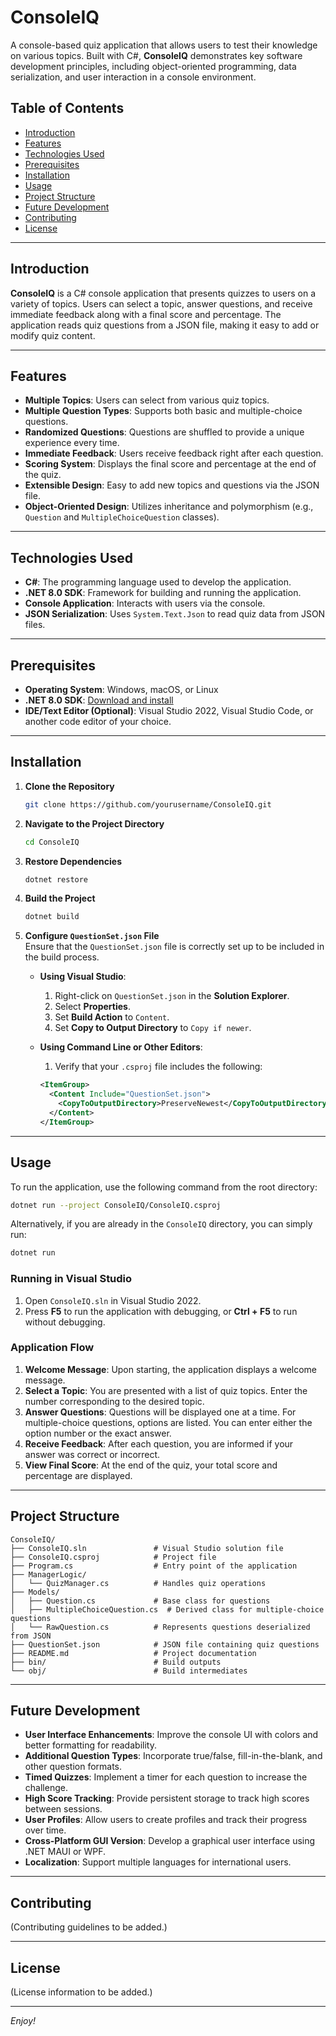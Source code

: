 ﻿# ConsoleIQ

A console-based quiz application that allows users to test their knowledge on various topics. Built with C#, **ConsoleIQ** demonstrates key software development principles, including object-oriented programming, data serialization, and user interaction in a console environment.

## Table of Contents

- [Introduction](#introduction)
- [Features](#features)
- [Technologies Used](#technologies-used)
- [Prerequisites](#prerequisites)
- [Installation](#installation)
- [Usage](#usage)
- [Project Structure](#project-structure)
- [Future Development](#future-development)
- [Contributing](#contributing)
- [License](#license)

---

## Introduction

**ConsoleIQ** is a C# console application that presents quizzes to users on a variety of topics. Users can select a topic, answer questions, and receive immediate feedback along with a final score and percentage. The application reads quiz questions from a JSON file, making it easy to add or modify quiz content.

---

## Features

- **Multiple Topics**: Users can select from various quiz topics.  
- **Multiple Question Types**: Supports both basic and multiple-choice questions.  
- **Randomized Questions**: Questions are shuffled to provide a unique experience every time.  
- **Immediate Feedback**: Users receive feedback right after each question.  
- **Scoring System**: Displays the final score and percentage at the end of the quiz.  
- **Extensible Design**: Easy to add new topics and questions via the JSON file.  
- **Object-Oriented Design**: Utilizes inheritance and polymorphism (e.g., `Question` and `MultipleChoiceQuestion` classes).

---

## Technologies Used

- **C#**: The programming language used to develop the application.  
- **.NET 8.0 SDK**: Framework for building and running the application.  
- **Console Application**: Interacts with users via the console.  
- **JSON Serialization**: Uses `System.Text.Json` to read quiz data from JSON files.

---

## Prerequisites

- **Operating System**: Windows, macOS, or Linux  
- **.NET 8.0 SDK**: [Download and install](https://dotnet.microsoft.com/download/dotnet/8.0)  
- **IDE/Text Editor (Optional)**: Visual Studio 2022, Visual Studio Code, or another code editor of your choice.

---

## Installation

1. **Clone the Repository**  
   ```bash
   git clone https://github.com/yourusername/ConsoleIQ.git
   ```

2. **Navigate to the Project Directory**  
   ```bash
   cd ConsoleIQ
   ```

3. **Restore Dependencies**  
   ```bash
   dotnet restore
   ```

4. **Build the Project**  
   ```bash
   dotnet build
   ```

5. **Configure `QuestionSet.json` File**  
   Ensure that the `QuestionSet.json` file is correctly set up to be included in the build process.

   - **Using Visual Studio**:  
     1. Right-click on `QuestionSet.json` in the **Solution Explorer**.  
     2. Select **Properties**.  
     3. Set **Build Action** to `Content`.  
     4. Set **Copy to Output Directory** to `Copy if newer`.

   - **Using Command Line or Other Editors**:  
     1. Verify that your `.csproj` file includes the following:

       ```xml
       <ItemGroup>
         <Content Include="QuestionSet.json">
           <CopyToOutputDirectory>PreserveNewest</CopyToOutputDirectory>
         </Content>
       </ItemGroup>
       ```

---

## Usage

To run the application, use the following command from the root directory:

```bash
dotnet run --project ConsoleIQ/ConsoleIQ.csproj
```

Alternatively, if you are already in the `ConsoleIQ` directory, you can simply run:

```bash
dotnet run
```

### Running in Visual Studio

1. Open `ConsoleIQ.sln` in Visual Studio 2022.  
2. Press **F5** to run the application with debugging, or **Ctrl + F5** to run without debugging.

### Application Flow

1. **Welcome Message**: Upon starting, the application displays a welcome message.  
2. **Select a Topic**: You are presented with a list of quiz topics. Enter the number corresponding to the desired topic.  
3. **Answer Questions**: Questions will be displayed one at a time. For multiple-choice questions, options are listed. You can enter either the option number or the exact answer.  
4. **Receive Feedback**: After each question, you are informed if your answer was correct or incorrect.  
5. **View Final Score**: At the end of the quiz, your total score and percentage are displayed.

---

## Project Structure

```
ConsoleIQ/
├── ConsoleIQ.sln               # Visual Studio solution file
├── ConsoleIQ.csproj            # Project file
├── Program.cs                  # Entry point of the application
├── ManagerLogic/
│   └── QuizManager.cs          # Handles quiz operations
├── Models/
│   ├── Question.cs             # Base class for questions
│   ├── MultipleChoiceQuestion.cs  # Derived class for multiple-choice questions
│   └── RawQuestion.cs          # Represents questions deserialized from JSON
├── QuestionSet.json            # JSON file containing quiz questions
├── README.md                   # Project documentation
├── bin/                        # Build outputs
└── obj/                        # Build intermediates
```

---

## Future Development

- **User Interface Enhancements**: Improve the console UI with colors and better formatting for readability.  
- **Additional Question Types**: Incorporate true/false, fill-in-the-blank, and other question formats.  
- **Timed Quizzes**: Implement a timer for each question to increase the challenge.  
- **High Score Tracking**: Provide persistent storage to track high scores between sessions.  
- **User Profiles**: Allow users to create profiles and track their progress over time.  
- **Cross-Platform GUI Version**: Develop a graphical user interface using .NET MAUI or WPF.  
- **Localization**: Support multiple languages for international users.

---

## Contributing

(Contributing guidelines to be added.)

---

## License

(License information to be added.)

---

*Enjoy!*